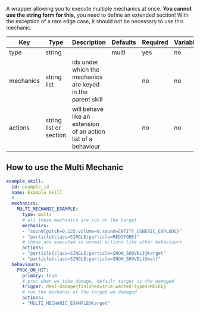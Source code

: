 A wrapper allowing you to execute multiple mechanics at once. **You cannot use the string form for this,** you need to define an extended section! With the exception of a rare edge case, it should not be necessary to use this mechanic.

| Key | Type | Description | Defaults | Required | Variable |
|-|-|-|-|-|-|
| type | string | | multi | yes | no |
| mechanics | string list | ids under which the mechanics are keyed in the parent skill | | no | no |
| actions | string list or section | will behave like an extension of an action list of a behaviour | | no | no |

## How to use the Multi Mechanic

```yml
example_skill:
  id: example_id
  name: Example Skill
  # ...
  mechanics:
    MULTI_MECHANIC_EXAMPLE:
      type: multi
      # all these mechanics are run on the target
      mechanics:
      - "sound{pitch=0.125;volume=0;sound=ENTITY_GENERIC_EXPLODE}"
      - "particle{class=SINGLE;particle=REDSTONE}"
      # these are executed as normal actions like other behaviours
      actions:
      - "particle{class=SINGLE;particle=SNOW_SHOVEL}@target"
      - "particle{class=SINGLE;particle=SNOW_SHOVEL}@self"
  behaviours:
    PROC_ON_HIT:
      primary: true
      # proc when we take damage, default target is the damaged
      trigger: deal-damage{finished=true;wanted-types=MELEE}
      # run the mechanic at the target we damaged
      actions:
      - "MULTI_MECHANIC_EXAMPLE@target"
```
